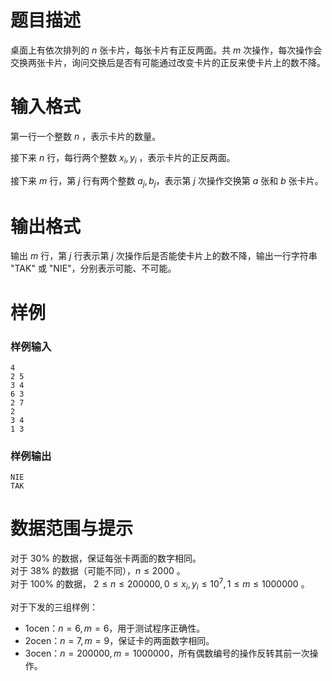 
# 题目描述

桌面上有依次排列的 $n$ 张卡片，每张卡片有正反两面。共 $m$ 次操作，每次操作会交换两张卡片，询问交换后是否有可能通过改变卡片的正反来使卡片上的数不降。

# 输入格式

第一行一个整数 $n$ ，表示卡片的数量。

接下来 $n$ 行，每行两个整数 $x_i,y_i$ ，表示卡片的正反两面。

接下来 $m$ 行，第 $j$ 行有两个整数 $a_j,b_j$，表示第 $j$ 次操作交换第 $a$ 张和 $b$ 张卡片。

# 输出格式

输出 $m$ 行，第 $j$ 行表示第 $j$ 次操作后是否能使卡片上的数不降，输出一行字符串 "TAK" 或 "NIE"，分别表示可能、不可能。

# 样例

### 样例输入
```plain
4
2 5
3 4
6 3
2 7
2
3 4
1 3
```

### 样例输出
```plain
NIE
TAK
```

# 数据范围与提示

对于 $30\%$ 的数据，保证每张卡两面的数字相同。  
对于 $38\%$ 的数据（可能不同），$n \le 2000$ 。  
对于 $100\%$ 的数据， $2 \le n \le 200000 , 0 \le x_i,y_i \le 10^7 ,  1 \le m \le 1000000$ 。  

对于下发的三组样例：
* 1ocen：$n=6,m=6$，用于测试程序正确性。
* 2ocen：$n=7,m=9$，保证卡的两面数字相同。
* 3ocen：$n=200000,m=1000000$，所有偶数编号的操作反转其前一次操作。

